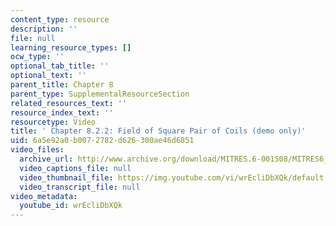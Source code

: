 ```yaml
---
content_type: resource
description: ''
file: null
learning_resource_types: []
ocw_type: ''
optional_tab_title: ''
optional_text: ''
parent_title: Chapter 8
parent_type: SupplementalResourceSection
related_resources_text: ''
resource_index_text: ''
resourcetype: Video
title: ' Chapter 8.2.2: Field of Square Pair of Coils (demo only)'
uid: 6a5e92a0-b007-2782-d626-300ae46d6851
video_files:
  archive_url: http://www.archive.org/download/MITRES.6-001S08/MITRES6_001S08_8-2-2_demo_220k.mp4
  video_captions_file: null
  video_thumbnail_file: https://img.youtube.com/vi/wrEcliDbXQk/default.jpg
  video_transcript_file: null
video_metadata:
  youtube_id: wrEcliDbXQk
---
```

